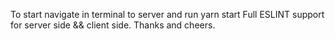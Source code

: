 
To start navigate in terminal to server and run yarn start
Full ESLINT support for server side && client side.
Thanks and cheers.
